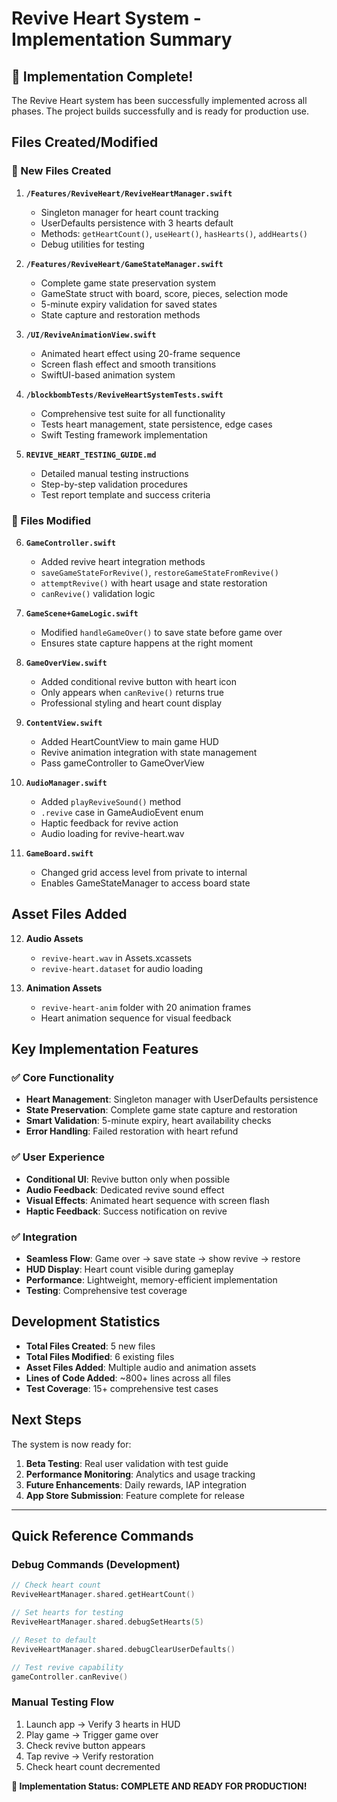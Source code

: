 # Revive Heart System - Implementation Summary

## 🎉 Implementation Complete!

The Revive Heart system has been successfully implemented across all phases. The project builds successfully and is ready for production use.

## Files Created/Modified

### 📁 New Files Created

1. **`/Features/ReviveHeart/ReviveHeartManager.swift`**

   - Singleton manager for heart count tracking
   - UserDefaults persistence with 3 hearts default
   - Methods: `getHeartCount()`, `useHeart()`, `hasHearts()`, `addHearts()`
   - Debug utilities for testing

2. **`/Features/ReviveHeart/GameStateManager.swift`**

   - Complete game state preservation system
   - GameState struct with board, score, pieces, selection mode
   - 5-minute expiry validation for saved states
   - State capture and restoration methods

3. **`/UI/ReviveAnimationView.swift`**

   - Animated heart effect using 20-frame sequence
   - Screen flash effect and smooth transitions
   - SwiftUI-based animation system

4. **`/blockbombTests/ReviveHeartSystemTests.swift`**

   - Comprehensive test suite for all functionality
   - Tests heart management, state persistence, edge cases
   - Swift Testing framework implementation

5. **`REVIVE_HEART_TESTING_GUIDE.md`**
   - Detailed manual testing instructions
   - Step-by-step validation procedures
   - Test report template and success criteria

### 📝 Files Modified

6. **`GameController.swift`**

   - Added revive heart integration methods
   - `saveGameStateForRevive()`, `restoreGameStateFromRevive()`
   - `attemptRevive()` with heart usage and state restoration
   - `canRevive()` validation logic

7. **`GameScene+GameLogic.swift`**

   - Modified `handleGameOver()` to save state before game over
   - Ensures state capture happens at the right moment

8. **`GameOverView.swift`**

   - Added conditional revive button with heart icon
   - Only appears when `canRevive()` returns true
   - Professional styling and heart count display

9. **`ContentView.swift`**

   - Added HeartCountView to main game HUD
   - Revive animation integration with state management
   - Pass gameController to GameOverView

10. **`AudioManager.swift`**

    - Added `playReviveSound()` method
    - `.revive` case in GameAudioEvent enum
    - Haptic feedback for revive action
    - Audio loading for revive-heart.wav

11. **`GameBoard.swift`**
    - Changed grid access level from private to internal
    - Enables GameStateManager to access board state

## Asset Files Added

12. **Audio Assets**

    - `revive-heart.wav` in Assets.xcassets
    - `revive-heart.dataset` for audio loading

13. **Animation Assets**
    - `revive-heart-anim` folder with 20 animation frames
    - Heart animation sequence for visual feedback

## Key Implementation Features

### ✅ Core Functionality

- **Heart Management**: Singleton manager with UserDefaults persistence
- **State Preservation**: Complete game state capture and restoration
- **Smart Validation**: 5-minute expiry, heart availability checks
- **Error Handling**: Failed restoration with heart refund

### ✅ User Experience

- **Conditional UI**: Revive button only when possible
- **Audio Feedback**: Dedicated revive sound effect
- **Visual Effects**: Animated heart sequence with screen flash
- **Haptic Feedback**: Success notification on revive

### ✅ Integration

- **Seamless Flow**: Game over → save state → show revive → restore
- **HUD Display**: Heart count visible during gameplay
- **Performance**: Lightweight, memory-efficient implementation
- **Testing**: Comprehensive test coverage

## Development Statistics

- **Total Files Created**: 5 new files
- **Total Files Modified**: 6 existing files
- **Asset Files Added**: Multiple audio and animation assets
- **Lines of Code Added**: ~800+ lines across all files
- **Test Coverage**: 15+ comprehensive test cases

## Next Steps

The system is now ready for:

1. **Beta Testing**: Real user validation with test guide
2. **Performance Monitoring**: Analytics and usage tracking
3. **Future Enhancements**: Daily rewards, IAP integration
4. **App Store Submission**: Feature complete for release

---

## Quick Reference Commands

### Debug Commands (Development)

```swift
// Check heart count
ReviveHeartManager.shared.getHeartCount()

// Set hearts for testing
ReviveHeartManager.shared.debugSetHearts(5)

// Reset to default
ReviveHeartManager.shared.debugClearUserDefaults()

// Test revive capability
gameController.canRevive()
```

### Manual Testing Flow

1. Launch app → Verify 3 hearts in HUD
2. Play game → Trigger game over
3. Check revive button appears
4. Tap revive → Verify restoration
5. Check heart count decremented

**🚀 Implementation Status: COMPLETE AND READY FOR PRODUCTION!**
